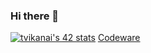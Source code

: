 ### Hi there 👋

<!--
**Tuengdin/Tuengdin** is a ✨ _special_ ✨ repository because its `README.md` (this file) appears on your GitHub profile.

Here are some ideas to get you started:

- 🔭 I’m currently working on ...
- 🌱 I’m currently learning ...
- 👯 I’m looking to collaborate on ...
- 🤔 I’m looking for help with ...
- 💬 Ask me about ...
- 📫 How to reach me: ...
- 😄 Pronouns: ...
- ⚡ Fun fact: ...
-->
[![tvikanai's 42 stats](https://badge.mediaplus.ma/binary/tvikanai?1337Badge=off&UM6P=off)](https://github.com/oakoudad/badge42)
[Codeware](https://www.codewars.com/users/tdin/badges/large)
